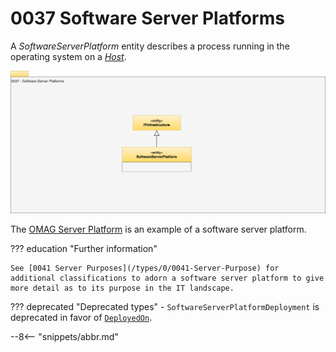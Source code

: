 <!-- SPDX-License-Identifier: CC-BY-4.0 -->
<!-- Copyright Contributors to the Egeria project. -->

# 0037 Software Server Platforms

A *SoftwareServerPlatform* entity describes a process running in the operating system on a [*Host*](/types/0/0035-Complex-Hosts).

![UML](0037-Software-Server-Platforms.svg)

The [OMAG Server Platform](/concepts/omag-server-platform) is an example of a software server platform.

??? education "Further information"
    
    See [0041 Server Purposes](/types/0/0041-Server-Purpose) for additional classifications to adorn a software server platform to give more detail as to its purpose in the IT landscape.
    
??? deprecated "Deprecated types"
    - `SoftwareServerPlatformDeployment` is deprecated in favor of [`DeployedOn`](/types/0/0035-Complex-Hosts).

--8<-- "snippets/abbr.md"
